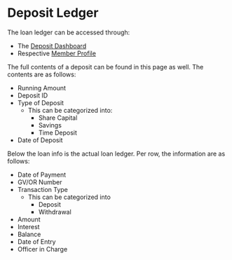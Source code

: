 # Deposit Ledger

The loan ledger can be accessed through:

*  The [Deposit Dashboard](Deposit-Dashboard.md)
*  Respective [Member Profile](Member-Profiles.md)

The full contents of a deposit can be found in this page as well. The contents are as follows:
- Running Amount
- Deposit ID
- Type of Deposit
  - This can be categorized into:
    - Share Capital
    - Savings
    - Time Deposit
- Date of Deposit

Below the loan info is the actual loan ledger. Per row, the information are as follows:
- Date of Payment
- GV/OR Number
- Transaction Type
  - This can be categorized into
    - Deposit
    - Withdrawal
- Amount
- Interest
- Balance   
- Date of Entry
- Officer in Charge